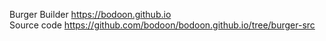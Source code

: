 Burger Builder
https://bodoon.github.io
<br>
Source code https://github.com/bodoon/bodoon.github.io/tree/burger-src
